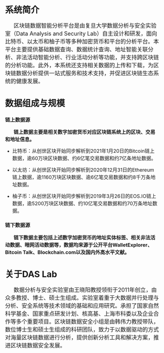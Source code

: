 # 系统简介

&emsp;&emsp;<font size=4>区块链数据智能分析平台是由复旦大学数据分析与安全实验室（Data Analysis and Security Lab）自主设计和研发，面向比特币、以太币和柚子币等多种加密货币和平台的分析平台。本平台主要提供基础数据查询、数据统计查询、地址智能关联分析、非法活动智能分析、行业活动分析等功能，并支持跨区块链的分析功能。此外，本系统还支持相关数据的上传和下载，为区块链数据分析提供一站式服务和技术支持，并促进区块链生态系统的健康发展。</font>



# 数据组成与规模

### 链上数据源

&emsp;&emsp;<b><font size=3>链上数据主要是相关数字加密货币对应区块链系统上的区块、交易和地址信息。</font></b>

* <font size=3>比特币：从创世区块开始同步解析到2021年1月20日的Bitcoin链上数据，逾60万块区块数据、约6亿笔交易数据和约7亿条地址数据。</font>

* <font size=3>以太坊：从创世区块开始同步解析到2020年12月31日的Ethereum链上数据，逾1160万块区块数据、逾6亿笔交易数据和约8千万条地址数据。</font>

* <font size=3>柚子币：从创世区块开始同步解析到2019年3月26日的EOS.IO链上数据，逾5200万块区块数据、约10亿笔交易数据和约70万条地址数据。</font>

### 链下数据源

&emsp;&emsp;<b><font size=3>链下数据主要包括上述数字加密货币的地址实体标签、相关非法活动数据、暗网活动数据等，数据均来源于公开平台WalletExplorer、Bitcoin Talk、Blockchain.com以及国内外高水平文献。</font></b>



# 关于DAS Lab

&emsp;&emsp;<font size=4>数据分析与安全实验室由王晓阳教授领衔于2011年创立，由众多教授、博士、硕士生组成。实验室着重于大数据并行处理与分析、安全系统等技术领域的基础和应用研究。承担了国家自然科学基金、国家重点研发计划、核高基、上海市科委以及企业合作等多个重要项目。区块链数据安全小组是由韩伟力教授带队，数位博士生和硕士生组成的科研团队，致力于以数据驱动的方式对海量区块链数据进行分析，提供创新分析工具和解决方案，推进区块链数据安全发展。</font>